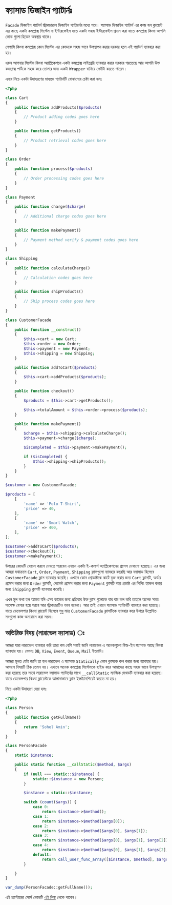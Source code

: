 # ফ্যাসাড ডিজাইন প্যাটার্নঃ

```Facade``` ডিজাইন প্যাটার্ন স্ট্রাকচারাল ডিজাইন প্যাটার্নের মধ্যে পরে।
ফ্যাসাড ডিজাইন প্যাটার্ন এর কাজ হল ক্লায়েন্ট এর কাছে একটা কমপ্লেক্স সিস্টেম বা ইন্টারফেইস হতে একটা সহজ ইন্টারফেইস প্রদান করা যাতে কমপ্লেক্স কিংবা আগলি কোড গুলো হিডেন অবস্থায় থাকে।

লেগাসি কিংবা কমপ্লেক্স কোন সিস্টেম এর কোডকে সহজ ভাবে উপস্থাপন করার দরকার হলে এই প্যাটার্ন ব্যাবহার করা হয়।

ধরুন আপনার সিস্টেম কিংবা অ্যাপ্লিকেশনে একটা কমপ্লেক্স লাইব্রেরি ব্যাবহার করার দরকার পরতেছে আর আপনি উক্ত কমপ্লেক্স পার্টকে সহজ করে তোলার জন্য একটা ```Wrapper``` বানিয়ে সেইটা করতে পারেন।

এবার নিচে একটা উদাহরণের মাধ্যমে প্যাটার্নটি বোঝানোর চেষ্টা করা হলঃ

```php  
<?php

class Cart
{
    public function addProducts($products)
    {
        // Product adding codes goes here
    }

    public function getProducts()
    {
        // Product retrieval codes goes here
    }
}

class Order
{
    public function process($products)
    {
        // Order processing codes goes here
    }
}

class Payment
{
    public function charge($charge)
    {
        // Additional charge codes goes here
    }

    public function makePayment()
    {
        // Payment method verify & payment codes goes here
    }
}

class Shipping
{
    public function calculateCharge()
    {
        // Calculation codes goes here
    }

    public function shipProducts()
    {
        // Ship process codes goes here
    }
}

class CustomerFacade
{
    public function __construct()
    {
        $this->cart = new Cart;
        $this->order = new Order;
        $this->payment = new Payment;
        $this->shipping = new Shipping;
    }

    public function addToCart($products)
    {
        $this->cart->addProducts($products);
    }

    public function checkout()
    {
        $products = $this->cart->getProducts();

        $this->totalAmount = $this->order->process($products);
    }

    public function makePayment()
    {
        $charge = $this->shipping->calculateCharge();
        $this->payment->charge($charge);

        $isCompleted = $this->payment->makePayment();

        if ($isCompleted) {
            $this->shipping->shipProducts();
        }
    }
}

$customer = new CustomerFacade;

$products = [
    [
        'name' => 'Polo T-Shirt',
        'price' => 40,
    ],
    [
        'name' => 'Smart Watch',
        'price' => 400,
    ],
];

$customer->addToCart($products);
$customer->checkout();
$customer->makePayment();
```  

উপরের কোডটি খেয়াল করলে দেখতে পারবেন এখানে একটা ই-কমার্স অ্যাপ্লিকেশনের প্রসেস দেখানো হয়েছে।
এর জন্য আমরা যথাক্রমে ```Cart```, ```Order```, ```Payment```, ```Shipping``` ক্লাসগুলো ব্যাবহার করেছি আর ফ্যাসাড হিসেবে ```CustomerFacade``` ক্লাস ব্যাবহার করেছি।
এখানে কোন প্রোডাক্টকে কার্টে যুক্ত করার জন্য ```Cart``` ক্লাসটি, অর্ডার প্রসেস করার জন্য ```Order``` ক্লাসটি, পেমেন্ট প্রসেস করার জন্য ```Payment``` ক্লাসটি আর প্রডাক্ট এর শিপিং হ্যান্ডল করার জন্য ```Shipping``` ক্লাসটি ব্যাবহার করেছি।

এখন মুল কথা হল আমরা যদি এসব কাজের জন্য প্রতিবার উক্ত ক্লাস গুলোকে বার বার কল করি তাহলে অনেক সময় সাপেক্ষ বেপার হয়ে পরবে আর স্ট্রাকচারটিও ভাল হবেনা। আর তাই এখানে ফ্যাসাড প্যাটার্নটি ব্যাবহার করা হয়েছে। যাতে ডেভেলপার কিংবা ক্লায়েন্ট হিসেবে সুধু মাত্র ```CustomerFacade``` ক্লাসটিকে ব্যাবহার করে উপরে উল্লেখিত সবগুলো কাজ অনায়াসে করা সম্ভব।


## অতিরিক্ত বিষয় (লারাভেল ফ্যাসাড) ঃ
আমরা যারা লারাভেল ব্যাবহার করি তারা কম বেশি সবাই জানি লারাভেল এ অনেকগুলো বিল্ড-ইন ফ্যাসাড আছে কিংবা ব্যাবহার হয়। যেমনঃ ```DB```, ```View```, ```Event```, ```Queue```, ```Mail``` ইত্যাদি।

আমরা মূলত যেটা জানি তা হল লারাভেল এ ফ্যাসাড ```Statically``` কোন ক্লাসকে কল করার জন্য ব্যাবহার হয়। আসলে বিষয়টি ঠিক তেমন নয়।
এখানে অনেক কমপ্লেক্স সিস্টেমকে হাইড করে আমাদের কাছে সহজ ভাবে উপস্থাপন করা হয়েছে তার সাথে লারাভেল ফ্যাসাড প্যাটার্নের সাথে ```__callStatic``` ম্যাজিক মেথডটি ব্যাবহার করা হয়েছে।
যাতে ডেভেলপার কিংবা ক্লায়েন্টকে আলাদাভাবে ক্লাস ইন্সট্যানশিয়েট করতে না হয়।

নিচে একটা উদাহরণ দেয়া হলঃ

```php
<?php

class Person
{
    public function getFullName()
    {
        return 'Sohel Amin';
    }
}

class PersonFacade
{
    static $instance;

    public static function __callStatic($method, $args)
    {
        if (null === static::$instance) {
            static::$instance = new Person;
        }

        $instance = static::$instance;

        switch (count($args)) {
            case 0:
                return $instance->$method();
            case 1:
                return $instance->$method($args[0]);
            case 2:
                return $instance->$method($args[0], $args[1]);
            case 3:
                return $instance->$method($args[0], $args[1], $args[2]);
            case 4:
                return $instance->$method($args[0], $args[1], $args[2], $args[3]);
            default:
                return call_user_func_array([$instance, $method], $args);
        }

    }
}

var_dump(PersonFacade::getFullName());
```

এই চ্যাপ্টারের সোর্স কোডটি [এই লিঙ্ক](https://github.com/sohelamin/php-design-patterns) থেকে পাবেন।
